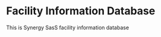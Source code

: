 Facility Information Database
=============================

This is Synergy SasS facility information database
